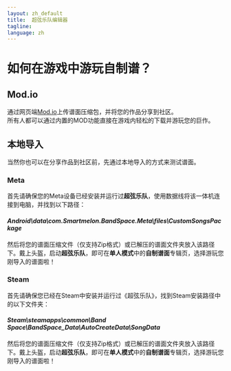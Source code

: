 ```yaml
---
layout: zh_default
title:  超弦乐队编辑器
tagline: 
language: zh
---
```


# 如何在游戏中游玩自制谱？  

## **Mod.io**
通过网页端[Mod.io](https://mod.io/g/bandspace)上传谱面压缩包，并将您的作品分享到社区。  
所有人都可以通过内置的MOD功能直接在游戏内轻松的下载并游玩您的巨作。

## **本地导入**
当然你也可以在分享作品到社区前，先通过本地导入的方式来测试谱面。
### **Meta**
首先请确保您的Meta设备已经安装并运行过**超弦乐队**，使用数据线将该一体机连接到电脑，并找到以下路径：  

#### *Android\data\com.Smartmelon.BandSpace.Meta\files\CustomSongsPackage*  

然后将您的谱面压缩文件（仅支持Zip格式）或已解压的谱面文件夹放入该路径下。戴上头盔，启动**超弦乐队**，即可在**单人模式**中的**自制谱面**专辑页，选择游玩您刚导入的谱面啦！  
### **Steam**
首先请确保您已经在Steam中安装并运行过《超弦乐队》，找到Steam安装路径中的以下文件夹：  
  
#### *Steam\steamapps\common\Band Space\BandSpace_Data\AutoCreateData\SongData*  

然后将您的谱面压缩文件（仅支持Zip格式）或已解压的谱面文件夹放入该路径下。戴上头盔，启动**超弦乐队**，即可在**单人模式**中的**自制谱面**专辑页，选择游玩您刚导入的谱面啦！